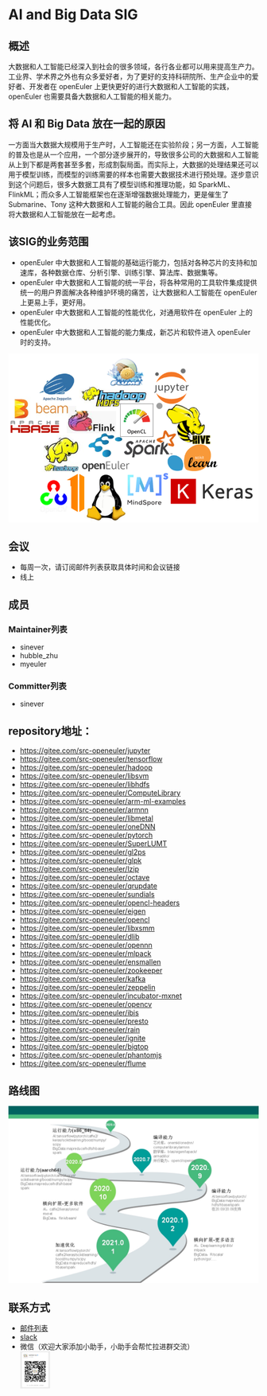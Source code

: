 # AI and Big Data SIG

## 概述
大数据和人工智能已经深入到社会的很多领域，各行各业都可以用来提高生产力。工业界、学术界之外也有众多爱好者，为了更好的支持科研院所、生产企业中的爱好者、开发者在 openEuler 上更快更好的进行大数据和人工智能的实践，openEuler 也需要具备大数据和人工智能的相关能力。

## 将 AI 和 Big Data 放在一起的原因
一方面当大数据大规模用于生产时，人工智能还在实验阶段；另一方面，人工智能的普及也是从一个应用，一个部分逐步展开的，导致很多公司的大数据和人工智能从上到下都是两套甚至多套，形成割裂局面。而实际上，大数据的处理结果还可以用于模型训练，而模型的训练需要的样本也需要大数据技术进行预处理。逐步意识到这个问题后，很多大数据工具有了模型训练和推理功能，如 SparkML、FlinkML；而众多人工智能框架也在逐渐增强数据处理能力，更是催生了 Submarine、Tony 这种大数据和人工智能的融合工具。因此 openEuler 里直接将大数据和人工智能放在一起考虑。

## 该SIG的业务范围
  - openEuler 中大数据和人工智能的基础运行能力，包括对各种芯片的支持和加速库，各种数据仓库、分析引擎、训练引擎、算法库、数据集等。
  - openEuler 中大数据和人工智能的统一平台，将各种常用的工具软件集成提供统一的用户界面解决各种维护环境的痛苦，让大数据和人工智能在 openEuler 上更易上手，更好用。
  - openEuler 中大数据和人工智能的性能优化，对通用软件在 openEuler 上的性能优化。
  - openEuler 中大数据和人工智能的能力集成，新芯片和软件进入 openEuler 时的支持。

![logo](./logo.png)

## 会议

- 每周一次，请订阅邮件列表获取具体时间和会议链接
- 线上

## 成员

### Maintainer列表
  - sinever
  - hubble_zhu
  - myeuler

### Committer列表

- sinever

## repository地址：

- https://gitee.com/src-openeuler/jupyter
- https://gitee.com/src-openeuler/tensorflow
- https://gitee.com/src-openeuler/hadoop
- https://gitee.com/src-openeuler/libsvm
- https://gitee.com/src-openeuler/libhdfs
- https://gitee.com/src-openeuler/ComputeLibrary
- https://gitee.com/src-openeuler/arm-ml-examples
- https://gitee.com/src-openeuler/armnn
- https://gitee.com/src-openeuler/libmetal
- https://gitee.com/src-openeuler/oneDNN
- https://gitee.com/src-openeuler/pytorch
- https://gitee.com/src-openeuler/SuperLUMT
- https://gitee.com/src-openeuler/gl2ps
- https://gitee.com/src-openeuler/glpk
- https://gitee.com/src-openeuler/lzip
- https://gitee.com/src-openeuler/octave
- https://gitee.com/src-openeuler/qrupdate
- https://gitee.com/src-openeuler/sundials
- https://gitee.com/src-openeuler/opencl-headers
- https://gitee.com/src-openeuler/eigen
- https://gitee.com/src-openeuler/opencl
- https://gitee.com/src-openeuler/libxsmm
- https://gitee.com/src-openeuler/dlib
- https://gitee.com/src-openeuler/opennn
- https://gitee.com/src-openeuler/mlpack
- https://gitee.com/src-openeuler/ensmallen
- https://gitee.com/src-openeuler/zookeeper
- https://gitee.com/src-openeuler/kafka
- https://gitee.com/src-openeuler/zeppelin
- https://gitee.com/src-openeuler/incubator-mxnet
- https://gitee.com/src-openeuler/opencv
- https://gitee.com/src-openeuler/ibis
- https://gitee.com/src-openeuler/presto
- https://gitee.com/src-openeuler/rain
- https://gitee.com/src-openeuler/ignite
- https://gitee.com/src-openeuler/bigtop
- https://gitee.com/src-openeuler/phantomjs
- https://gitee.com/src-openeuler/flume

## 路线图
 ![roadmap](./sig-road-map.jpg)

## 联系方式
- [邮件列表](https://mailweb.openeuler.org/hyperkitty/list/sig-ai-bigdata@openeuler.org/)
- [slack](https://join.slack.com/t/openeulerworkspace/shared_invite/zt-fputhzcx-QR9KAqwNmUTN4U2A35BMGQ)
- 微信（欢迎大家添加小助手，小助手会帮忙拉进群交流）  
  <img src="./sig-wechat-qr.jpg" width = "60"/>
